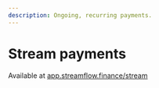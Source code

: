 ```yaml
---
description: Ongoing, recurring payments.
---
```


# Stream payments

Available at [app.streamflow.finance/stream](https://app.streamflow.finance/stream)
